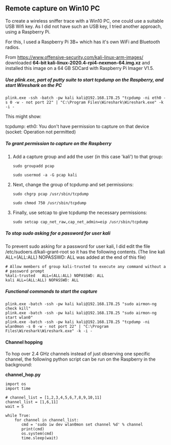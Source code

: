 Remote capture on Win10 PC
--------------------------

To create a wireless sniffer trace with a Win10 PC, one could use a suitable USB Wifi key. 
As I did not have such an USB key, I tried another approach, using a Raspberry Pi.

For this, I used a Raspberry Pi 3B+ which has it's own WiFi and Bluetooth radios.

From https://www.offensive-security.com/kali-linux-arm-images/ downloaded 
**64-bit kali-linux-2020.4-rpi4-nexmon-64.img.xz** and installed this image
on a 64 GB SDCard with Raspberry Pi Imager V1.5.

##### Use plink.exe, part of putty suite to start tcpdump on the Raspberry, and start Wireshark on the PC

    plink.exe -ssh -batch -pw kali kali@192.168.178.25 "tcpdump -ni eth0 -s 0 -w - not port 22" | "C:\Program Files\Wireshark\Wireshark.exe" -k -i -

This might show:

tcpdump: eth0: You don't have permission to capture on that device
(socket: Operation not permitted)

##### To grant permission to capture on the Raspberry

1. Add a capture group and add the user (in this case 'kali') to that group:
   
    `sudo groupadd pcap`
   
    `sudo usermod -a -G pcap kali`


2. Next, change the group of tcpdump and set permissions:
   
    `sudo chgrp pcap /usr/sbin/tcpdump`
   
    `sudo chmod 750 /usr/sbin/tcpdump`


3. Finally, use setcap to give tcpdump the necessary permissions:
   
    `sudo setcap cap_net_raw,cap_net_admin=eip /usr/sbin/tcpdump`

##### To stop sudo asking for a password for user kali

To prevent sudo asking for a password for user kali, I did edit the file /etc/sudoers.d/kali-grant-root so it has the following contents.
(The line kali ALL=(ALL:ALL) NOPASSWD: ALL was added at the end of this file)

	# Allow members of group kali-trusted to execute any command without a
	# password prompt
	%kali-trusted   ALL=(ALL:ALL) NOPASSWD: ALL
	kali ALL=(ALL:ALL) NOPASSWD: ALL

##### Functional commands to start the capture

	plink.exe -batch -ssh -pw kali kali@192.168.178.25 "sudo airmon-ng check kill"
	plink.exe -batch -ssh -pw kali kali@192.168.178.25 "sudo airmon-ng start wlan0"
	plink.exe -batch -ssh -pw kali kali@192.168.178.25 "tcpdump -ni wlan0mon -s 0 -w - not port 22" | "C:\Program Files\Wireshark\Wireshark.exe" -k -i -

#### Channel hopping

To hop over 2.4 GHz channels instead of just observing one specific channel, the following python script can be run on the Raspberry in the background:

**channel_hop.py**

    import os
    import time
    
    # channel_list = [1,2,3,4,5,6,7,8,9,10,11]
    channel_list = [1,6,11]
    wait = 5
    
    while True:
        for channel in channel_list:
           cmd = 'sudo iw dev wlan0mon set channel %d' % channel
           print(cmd)
           os.system(cmd)
           time.sleep(wait)

